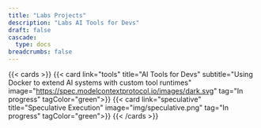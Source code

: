 ```yaml
---
title: "Labs Projects"
description: "Labs AI Tools for Devs"
draft: false
cascade:
  type: docs
breadcrumbs: false
---
```


{{< cards >}}
  {{< card link="tools" title="AI Tools for Devs" subtitle="Using Docker to extend AI systems with custom tool runtimes" image="https://spec.modelcontextprotocol.io/images/dark.svg" tag="In progress" tagColor="green">}}
  {{< card link="speculative" title="Speculative Execution" image="img/speculative.png" tag="In progress" tagColor="green">}}
{{< /cards >}}
